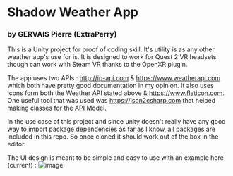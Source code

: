 # Shadow Weather App
### by GERVAIS Pierre (ExtraPerry)

This is a Unity project for proof of coding skill.
It's utility is as any other weather app's use for is. It is designed to work for Quest 2 VR headsets though can work with Steam VR thanks to the OpenXR plugin.

The app uses two APIs : http://ip-api.com & https://www.weatherapi.com which both have pretty good documentation in my opinion.
It also uses icons form both the Weather API stated above & https://www.flaticon.com.
One useful tool that was used was https://json2csharp.com that helped making classes for the API Model.

In the use case of this project and since unity doesn't really have any good way to import package dependencies as far as I know, all packages are included in this repo. So once cloned it should work out of the box in the editor.

The UI design is meant to be simple and easy to use with an example here (current) :
![image](https://github.com/ExtraPerry/Shadow-Weather-App/assets/19504925/f6f67fae-53b3-4e2a-9f9c-5de8f42a4d1f)
